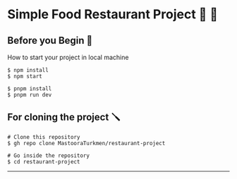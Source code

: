 # Simple Food Restaurant Project 🍔 🌭

## Before you Begin 🔨

How to start your project in local machine

```
$ npm install
$ npm start
````

```
$ pnpm install
$ pnpm run dev
```

## For cloning the project 🪛

```
# Clone this repository
$ gh repo clone MastooraTurkmen/restaurant-project

# Go inside the repository
$ cd restaurant-project

```

------